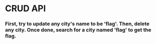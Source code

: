 # CRUD API

### First, try to update any city's name to be 'flag'. Then, delete any city. Once done, search for a city named 'flag' to get the flag.
